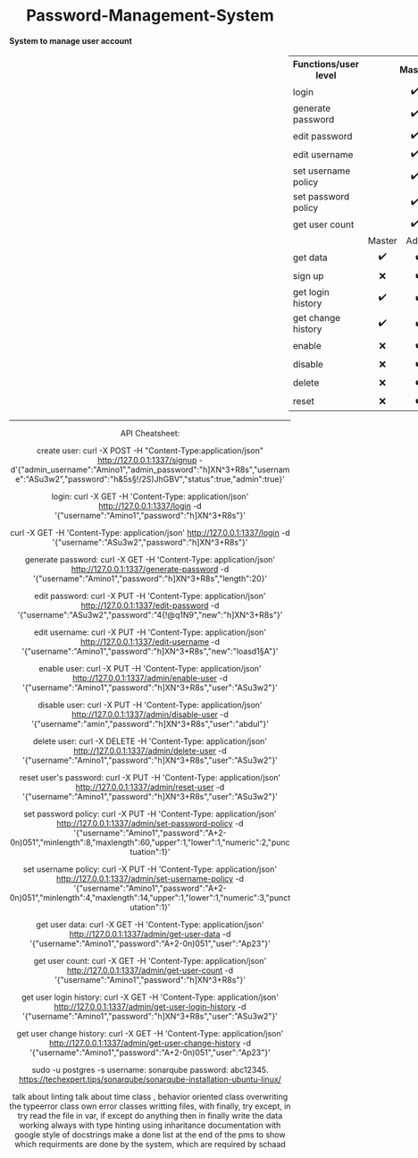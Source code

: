 <head>
<style>
h1 {text-align: center;}
p {text-align: center;}
div {text-align: center;}
tr:hover {background-color: coral;}
table {position:relative;margin-left: 500px;align-items:right;margin-right: auto;}

</style>
</head>
<body>
<h1>Password-Management-System</h1>

<h4>System to manage user account</h4>


<table>
<tbody>
<tr style="height: 18px;">
<th style="height: 18px;">Functions/user level</th>
<th colspan="3">Master</th>
<th colspan="3">Admin</th>
<th colspan="3">User</th>
</tr>
<tr style="height: 18px;">
<td style="height: 18px;">login</td>
<td style="text-align: center;" colspan="3">✔️</td>
<td style="text-align: center;" colspan="3">✔️</td>
<td style="text-align: center;" colspan="3">✔️</td>
</tr>
<tr style="height: 18px;">
<td style="height: 18px;">generate password </td>
<td style="text-align: center;" colspan="3">✔️</td>
<td style="text-align: center;" colspan="3">✔️</td>
<td style="text-align: center;" colspan="3">✔️</td>
</tr>
<tr style="height: 18px;">
<td style="height: 18px;">edit password</td>
<td style="text-align: center;" colspan="3">✔️</td>
<td style="text-align: center;" colspan="3">✔️</td>
<td style="text-align: center;" colspan="3">✔️</td>
</tr>
<tr style="height: 18px;">
<td style="height: 18px;">edit username</td>
<td style="text-align: center;" colspan="3">✔️</td>
<td style="text-align: center;" colspan="3">✔️</td>
<td style="text-align: center;" colspan="3">✔️</td>
</tr>
<tr style="height: 18px;">
<td style="height: 18px;">set username policy</td>
<td style="text-align: center;" colspan="3">✔️</td>
<td style="text-align: center;" colspan="3">✔️</td>
<td style="text-align: center;" colspan="3">❌</td>
</tr>
<tr style="height: 18px;">
<td style=" height: 18px;">set password policy</td>
<td style=" text-align: center;" colspan="3">✔️</td>
<td style=" text-align: center;" colspan="3">✔️</td>
<td style=" text-align: center;" colspan="3">❌</td>
</tr>
<tr style="height: 18px;">
<td style="height: 18px;">get user count</td>
<td style="text-align: center;" colspan="3">✔️</td>
<td style="text-align: center;" colspan="3">✔️</td>
<td style="text-align: center;" colspan="3">❌</td>
</tr>
<tr style="height: 18px;">
<td style="height: 18px;">&nbsp;</td>
<td style="text-align: center;">Master</td>
<td style="text-align: center;">Admin</td>
<td style="height: 18px; text-align: center;">User</td>
<td style="text-align: center;">Master</td>
<td style="text-align: center;">Admin</td>
<td style="height: 18px; text-align: center;">User</td>
<td style="text-align: center;">Master</td>
<td style="text-align: center;">Admin</td>
<td style="height: 18px; text-align: center;">User</td>
</tr>
<tr>
<td>get data </td>
<td style="text-align: center;">✔️</td>
<td style="text-align: center;">✔️</td>
<td style="text-align: center;">✔️</td>
<td style="text-align: center;">✔️</td>
<td style="text-align: center;">✔️</td>
<td style="text-align: center;">✔️</td>
<td style="text-align: center;">❌</td>
<td style="text-align: center;">❌</td>
<td style="text-align: center;">❌</td>
</tr>
<tr>
<td >sign up</td>
<td style="text-align: center;">❌</td>
<td style="text-align: center;">✔️</td>
<td style="text-align: center;">✔️</td>
<td style="text-align: center;">❌</td>
<td style="text-align: center;">✔️</td>
<td style="text-align: center;">✔️</td>
<td style="text-align: center;">❌</td>
<td style="text-align: center;">❌</td>
<td style="text-align: center;">❌</td>
</tr>
<tr style="height: 10px;">
<td style="height: 10px;">get login history </td>
<td style="text-align: center;">✔️</td>
<td style="text-align: center;">✔️</td>
<td style="height: 10px; text-align: center;">✔️</td>
<td style="text-align: center;">✔️</td>
<td style="text-align: center;">✔️</td>
<td style="height: 10px; text-align: center;">✔️</td>
<td style="text-align: center;">❌</td>
<td style="text-align: center;">❌</td>
<td style="height: 10px; text-align: center;">❌</td>
</tr>
<tr>
<td >get change history</td>
<td style="text-align: center;">✔️</td>
<td style="text-align: center;">✔️</td>
<td style="text-align: center;">✔️</td>
<td style="text-align: center;">✔️</td>
<td style="text-align: center;">✔️</td>
<td style="text-align: center;">✔️</td>
<td style="text-align: center;">❌</td>
<td style="text-align: center;">❌</td>
<td style="text-align: center;">❌</td>
</tr>
<tr>
<td >enable</td>
<td style="text-align: center;">❌</td>
<td style="text-align: center;">✔️</td>
<td style="text-align: center;">✔️</td>
<td style="text-align: center;">❌</td>
<td style="text-align: center;">❌</td>
<td style="text-align: center;">✔️</td>
<td style="text-align: center;">❌</td>
<td style="text-align: center;">❌</td>
<td style="text-align: center;">❌</td>
</tr>
<tr>
<td >disable</td>
<td style="text-align: center;">❌</td>
<td style="text-align: center;">✔️</td>
<td style="text-align: center;">✔️</td>
<td style="text-align: center;">❌</td>
<td style="text-align: center;">❌</td>
<td style="text-align: center;">✔️</td>
<td style="text-align: center;">❌</td>
<td style="text-align: center;">❌</td>
<td style="text-align: center;">❌</td>
</tr>
<tr>
<td >delete</td>
<td style="text-align: center;">❌</td>
<td style="text-align: center;">✔️</td>
<td style="text-align: center;">✔️</td>
<td style="text-align: center;">❌</td>
<td style="text-align: center;">❌</td>
<td style="text-align: center;">✔️</td>
<td style="text-align: center;">❌</td>
<td style="text-align: center;">❌</td>
<td style="text-align: center;">❌</td>
</tr>
<tr>
<td >reset</td>
<td style="text-align: center;">❌</td>
<td style="text-align: center;">✔️</td>
<td style="text-align: center;">✔️</td>
<td style="text-align: center;">❌</td>
<td style="text-align: center;">❌</td>
<td style="text-align: center;">✔️</td>
<td style="text-align: center;">❌</td>
<td style="text-align: center;">❌</td>
<td style="text-align: center;">❌</td>
</tr>
</tbody>
</table>

___


</body>










API Cheatsheet:

create user:
curl -X POST -H "Content-Type:application/json" http://127.0.0.1:1337/signup -d'{"admin_username":"Amino1","admin_password":"h]XN^3+R8s","username":"ASu3w2","password":"h&5s§!/2S)JhGBV","status":true,"admin":true}'



login:
curl -X GET -H 'Content-Type: application/json' http://127.0.0.1:1337/login -d '{"username":"Amino1","password":"h]XN^3+R8s"}'

curl -X GET -H 'Content-Type: application/json' http://127.0.0.1:1337/login -d '{"username":"ASu3w2","password":"h]XN^3+R8s"}'

generate password:
curl -X GET -H 'Content-Type: application/json' http://127.0.0.1:1337/generate-password -d '{"username":"Amino1","password":"h]XN^3+R8s","length":20}'



edit password:
curl -X PUT -H 'Content-Type: application/json' http://127.0.0.1:1337/edit-password -d '{"username":"ASu3w2","password":"4{!@q1N9","new":"h]XN^3+R8s"}'



edit username:
curl -X PUT -H 'Content-Type: application/json' http://127.0.0.1:1337/edit-username -d '{"username":"Amino1","password":"h]XN^3+R8s","new":"loasd1§A"}'



enable user:
curl -X PUT -H 'Content-Type: application/json' http://127.0.0.1:1337/admin/enable-user -d '{"username":"Amino1","password":"h]XN^3+R8s","user":"ASu3w2"}'



disable user:
curl -X PUT -H 'Content-Type: application/json' http://127.0.0.1:1337/admin/disable-user -d '{"username":"amin","password":"h]XN^3+R8s","user":"abdul"}'



delete user:
curl -X DELETE -H 'Content-Type: application/json' http://127.0.0.1:1337/admin/delete-user -d '{"username":"Amino1","password":"h]XN^3+R8s","user":"ASu3w2"}'



reset user's password:
curl -X PUT -H 'Content-Type: application/json' http://127.0.0.1:1337/admin/reset-user -d '{"username":"Amino1","password":"h]XN^3+R8s","user":"ASu3w2"}'



set password policy:
curl -X PUT -H 'Content-Type: application/json' http://127.0.0.1:1337/admin/set-password-policy -d '{"username":"Amino1","password":"A+2-0n)051","minlength":8,"maxlength":60,"upper":1,"lower":1,"numeric":2,"punctuation":1}'



set username policy:
curl -X PUT -H 'Content-Type: application/json' http://127.0.0.1:1337/admin/set-username-policy -d '{"username":"Amino1","password":"A+2-0n)051","minlength":4,"maxlength":14,"upper":1,"lower":1,"numeric":3,"punctutation":1}'



get user data:
curl -X GET -H 'Content-Type: application/json' http://127.0.0.1:1337/admin/get-user-data -d '{"username":"Amino1","password":"A+2-0n)051","user":"Ap23"}'



get user count:
curl -X GET -H 'Content-Type: application/json' http://127.0.0.1:1337/admin/get-user-count -d '{"username":"Amino1","password":"h]XN^3+R8s"}'



get user login history:
curl -X GET -H 'Content-Type: application/json' http://127.0.0.1:1337/admin/get-user-login-history -d '{"username":"Amino1","password":"h]XN^3+R8s","user":"ASu3w2"}'



get user change history:
curl -X GET -H 'Content-Type: application/json' http://127.0.0.1:1337/admin/get-user-change-history -d '{"username":"Amino1","password":"A+2-0n)051","user":"Ap23"}'


sudo -u postgres -s
username: sonarqube
password: abc12345.
https://techexpert.tips/sonarqube/sonarqube-installation-ubuntu-linux/

talk about linting
talk about time class , behavior oriented class
overwriting the typeerror class
own error classes
writting files, with finally, try except, in try read the file in var, if except do anything then in finally write the data
working always with type hinting
using inharitance
documentation with google style of docstrings
make a done list at the end of the pms to show which requirments are done by the system, which are required by schaad